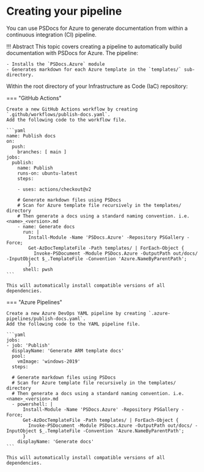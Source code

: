 # Creating your pipeline

You can use PSDocs for Azure to generate documentation from within a continuous integration (CI) pipeline.

!!! Abstract
    This topic covers creating a pipeline to automatically build documentation with PSDocs for Azure.
    The pipeline:

    - Installs the `PSDocs.Azure` module
    - Generates markdown for each Azure template in the `templates/` sub-directory.

Within the root directory of your Infrastructure as Code (IaC) repository:

=== "GitHub Actions"

    Create a new GitHub Actions workflow by creating `.github/workflows/publish-docs.yaml`.
    Add the following code to the workflow file.

    ```yaml
    name: Publish docs
    on:
      push:
        branches: [ main ]
    jobs:
      publish:
        name: Publish
        runs-on: ubuntu-latest
        steps:

        - uses: actions/checkout@v2

        # Generate markdown files using PSDocs
        # Scan for Azure template file recursively in the templates/ directory
        # Then generate a docs using a standard naming convention. i.e. <name>_<version>.md
        - name: Generate docs
          run: |
            Install-Module -Name 'PSDocs.Azure' -Repository PSGallery -Force;
            Get-AzDocTemplateFile -Path templates/ | ForEach-Object {
              Invoke-PSDocument -Module PSDocs.Azure -OutputPath out/docs/ -InputObject $_.TemplateFile -Convention 'Azure.NameByParentPath';
            }
          shell: pwsh
    ```

    This will automatically install compatible versions of all dependencies.

=== "Azure Pipelines"

    Create a new Azure DevOps YAML pipeline by creating `.azure-pipelines/publish-docs.yaml`.
    Add the following code to the YAML pipeline file.

    ```yaml
    jobs:
    - job: 'Publish'
      displayName: 'Generate ARM template docs'
      pool:
        vmImage: 'windows-2019'
      steps:

      # Generate markdown files using PSDocs
      # Scan for Azure template file recursively in the templates/ directory
      # Then generate a docs using a standard naming convention. i.e. <name>_<version>.md
      - powershell: |
          Install-Module -Name 'PSDocs.Azure' -Repository PSGallery -Force;
          Get-AzDocTemplateFile -Path templates/ | ForEach-Object {
            Invoke-PSDocument -Module PSDocs.Azure -OutputPath out/docs/ -InputObject $_.TemplateFile -Convention 'Azure.NameByParentPath';
          }
        displayName: 'Generate docs'
    ```

    This will automatically install compatible versions of all dependencies.

